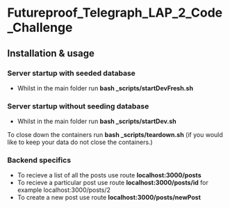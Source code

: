 # Futureproof_Telegraph_LAP_2_Code_Challenge

## Installation & usage

### Server startup with seeded database

* Whilst in the main folder run **bash _scripts/startDevFresh.sh**

### Server startup without seeding database

* Whilst in the main folder run **bash _scripts/startDev.sh**



To close down the containers run **bash _scripts/teardown.sh** (if you would like to keep your data do not close the containers.)



### Backend specifics

* To recieve a list of all the posts use route **localhost:3000/posts**
* To recieve a particular post use route **localhost:3000/posts/id** for example localhost:3000/posts/2
* To create a new post use route **localhost:3000/posts/newPost**
